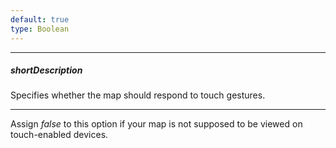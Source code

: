 ```yaml
---
default: true
type: Boolean
---
```

---
##### shortDescription
Specifies whether the map should respond to touch gestures.

---
Assign *false* to this option if your map is not supposed to be viewed on touch-enabled devices.